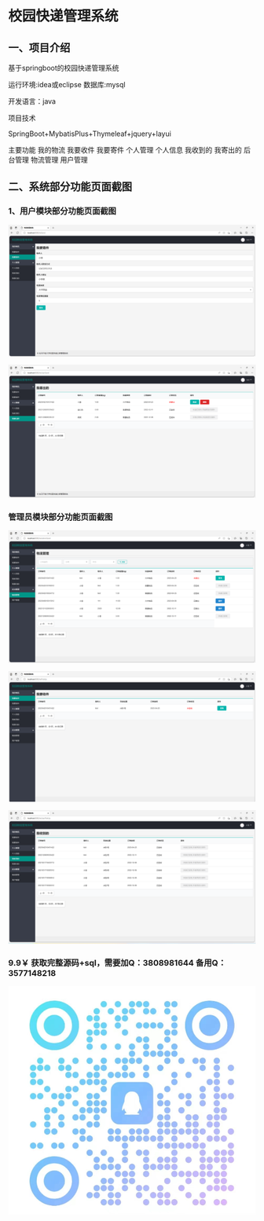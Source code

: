 # 校园快递管理系统

## 一、项目介绍

基于springboot的校园快递管理系统

运行环境:idea或eclipse 数据库:mysql

开发语言：java

项目技术

SpringBoot+MybatisPlus+Thymeleaf+jquery+layui

主要功能
我的物流
我要收件
我要寄件
个人管理
个人信息
我收到的
我寄出的
后台管理
物流管理
用户管理

## 二、系统部分功能页面截图


### 1、用户模块部分功能页面截图

![img_1.png](imgs/img_1.png)

![img_2.png](imgs/img_2.png)

### 管理员模块部分功能页面截图

![img_4.png](imgs/img_4.png)

![img_8.png](imgs/img_8.png)

![img_9.png](imgs/img_9.png)

### 9.9￥ 获取完整源码+sql，需要加Q：3808981644 备用Q：3577148218

![img.png](img.png)
